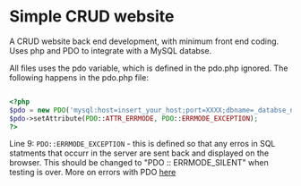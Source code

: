 # Simple CRUD website
 A CRUD website back end development, with minimum front end coding. Uses php and PDO to integrate with a MySQL databse. 

All files uses the pdo variable, which is defined in the pdo.php ignored. The following happens in the pdo.php file:
```php

<?php
$pdo = new PDO('mysql:host=insert_your_host;port=XXXX;dbname=_databse_name_', '_username', '_password');
$pdo->setAttribute(PDO::ATTR_ERRMODE, PDO::ERRMODE_EXCEPTION);
?>
```

Line 9: ```PDO::ERRMODE_EXCEPTION``` - this is defined so that any erros in SQL statments that occurr in the server are sent back and displayed on the browser. This should be changed to "PDO :: ERRMODE_SILENT" when testing is over. More on errors with PDO [here](http://www.w3big.com/php/php-pdo-error-handling.html)
